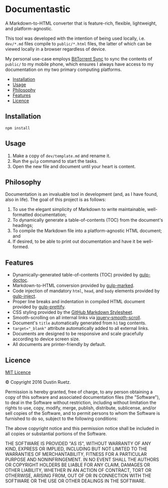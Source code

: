 # Documentastic

A Markdown-to-HTML converter that is feature-rich, flexible, lightweight, and platform-agnostic.

This tool was developed with the intention of being used locally, i.e. `dev/*.md` files compile to `public/*.html` files, the latter of which can be viewed locally in a browser regardless of device.

My personal use-case employs [BitTorrent Sync][bt-sync] to sync the contents of `public/` to my mobile phone, which ensures I always have access to my documentation on my two primary computing platforms.

<!-- START doctoc generated TOC please keep comment here to allow auto update -->
<!-- DON'T EDIT THIS SECTION, INSTEAD RE-RUN doctoc TO UPDATE -->


- [Installation](#installation)
- [Usage](#usage)
- [Philosophy](#philosophy)
- [Features](#features)
- [Licence](#licence)

<!-- END doctoc generated TOC please keep comment here to allow auto update -->

## Installation

```
npm install
```

## Usage

1. Make a copy of `dev/template.md` and rename it.
1. Run the `gulp` command to start the tasks.
1. Open the new file and document until your heart is content.

## Philosophy

Documentation is an invaluable tool in development (and, as I have found, also in life). The goal of this project is as follows:

1. To use the elegant simplicity of Markdown to write maintainable, well-formatted documentation;
1. To dynamically generate a table-of-contents (TOC) from the document's headings;
1. To compile the Markdown file into a platform-agnostic HTML document; and
1. If desired, to be able to print out documentation and have it be well-formed.

## Features

* Dynamically-generated table-of-contents (TOC) provided by [gulp-doctoc][gulp-doctoc].
* Markdown-to-HTML conversion provided by [gulp-marked][gulp-marked].
* Code injection of mandatory `html`, `head`, and `body` elements provided by [gulp-inject][gulp-inject].
* Proper line breaks and indentation in compiled HTML document provided by [gulp-prettify][gulp-prettify].
* CSS styling provided by the [GitHub Markdown Stylesheet][gh-md-ss].
* Smooth-scrolling on all internal links via [jquery-smooth-scroll][jq-ss].
* Document's `title` automatically generated from `h1` tag contents.
* `target="_blank"` attribute automatically added to all external links.
* Documents are designed to be responsive and scale gracefully according to device screen size.
* All documents are printer-friendly by default.

## Licence

[MIT Licence][mit-licence]

&#169; Copyright 2016 Dustin Ruetz.

Permission is hereby granted, free of charge, to any person obtaining a copy of this software and associated documentation files (the "Software"), to deal in the Software without restriction, including without limitation the rights to use, copy, modify, merge, publish, distribute, sublicense, and/or sell copies of the Software, and to permit persons to whom the Software is furnished to do so, subject to the following conditions:

The above copyright notice and this permission notice shall be included in all copies or substantial portions of the Software.

THE SOFTWARE IS PROVIDED "AS IS", WITHOUT WARRANTY OF ANY KIND, EXPRESS OR IMPLIED, INCLUDING BUT NOT LIMITED TO THE WARRANTIES OF MERCHANTABILITY, FITNESS FOR A PARTICULAR PURPOSE AND NONINFRINGEMENT. IN NO EVENT SHALL THE AUTHORS OR COPYRIGHT HOLDERS BE LIABLE FOR ANY CLAIM, DAMAGES OR OTHER LIABILITY, WHETHER IN AN ACTION OF CONTRACT, TORT OR OTHERWISE, ARISING FROM, OUT OF OR IN CONNECTION WITH THE SOFTWARE OR THE USE OR OTHER DEALINGS IN THE SOFTWARE.

[bt-sync]: https://getsync.com/

[gulp-doctoc]: https://www.npmjs.com/package/gulp-doctoc
[gulp-marked]: https://www.npmjs.com/package/gulp-marked
[gulp-inject]: https://www.npmjs.com/package/gulp-inject
[gulp-prettify]: https://www.npmjs.com/package/gulp-prettify
[gh-md-ss]: https://gist.github.com/tuzz/3331384
[jq-ss]: https://www.npmjs.com/package/jquery-smooth-scroll

[mit-licence]: https://opensource.org/licenses/MIT